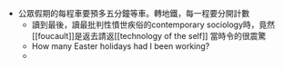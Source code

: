 - 公眾假期的每程車要預多五分鐘等車。轉地鐵，每一程要分開計數
	- 讀到最後，讀最批判性憤世疾俗的contemporary sociology時，竟然[[foucault]]是返去請返[[technology of the self]] 當時令的很震驚
	- How many Easter holidays had I been working?
	-